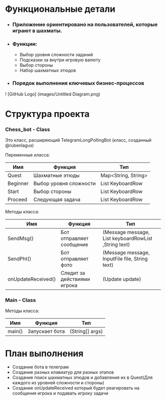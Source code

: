 # Функциональные детали
- ### Приложение ориентировано на пользователей, которые играют в шахматы.
- ### Функции:
    - Выбор уровня сложности заданий
    - Подсказки за внутри игровую валюту
    - Выбор стороны
    - Набор шахматных этюдов
- ### Порядок выполнения ключевых бизнес-процессов
! [GitHub Logo] (images/Untitled Diagram.png)
# Структура проекта  
### Chess_bot - Class
Это класс, расширяющий TelegramLongPollingBot (класс, созданный @rubenlagus)


Переменные класса:

Имя | Функция | Тип
------------ | ------------- | -------------
Quest | Шахматные этюды | Map<String, String>
Beginner | Выбор уровня сложности | List KeyboardRow
Start | Выбор стороны  | List KeyboardRow
Proceed | Следующая задача | List KeyboardRow

Методы класса:

Имя | Функция | Тип
------------ | ------------- | -------------
SendMsg() | Бот отправляет сообщение | (Message message, List<KeyboardRow> keyboardRowList ,String text)
SendPht() | Бот отправляет фото | (Message message, InputFile file, String text)
onUpdateReceived() | Следит за действиями игрока | (Update update)

### Main - Class

Методы класса:

Имя | Функция | Тип
------------ | ------------- | -------------
main() | Запускает бота | (String[] args)

# План выполнения
- Создание бота в телеграм
- Создание разных клавиатур для разных этапов 
- Создание поиск шахматных этюдов и добавления их в Quest(Для каждого из уровней сложности и стороны)  
- Создание onUpdateReceived который будет реагировать на сообщения игрока и подавать игроку задачи
